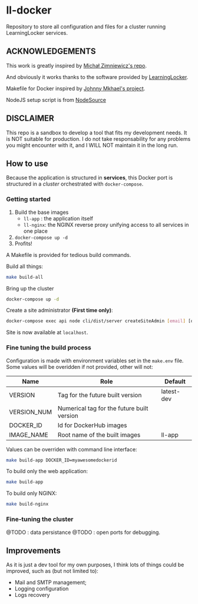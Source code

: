 # ll-docker

Repository to store all configuration and files for a cluster running LearningLocker services.

## ACKNOWLEDGEMENTS

This work is greatly inspired by [Michał Zimniewicz's repo](https://github.com/michzimny/learninglocker2-docker).

And obviously it works thanks to the software provided by [LearningLocker](https://github.com/LearningLocker).

Makefile for Docker inspired by [Johnny Mkhael's project](https://github.com/jmkhael/make-for-docker).

NodeJS setup script is from [NodeSource](https://github.com/nodesource/distributions)

## DISCLAIMER

This repo is a sandbox to develop a tool that fits my development needs. It is NOT suitable for production. I do not take responsability for any problems you might encounter with it, and I WILL NOT maintain it in the long run.

## How to use

Because the application is structured in **services**, this Docker port is structured in a _cluster_ orchestrated with `docker-compose`.

### Getting started

1. Build the base images
    * `ll-app` : the application itself
    * `ll-nginx`: the NGINX reverse proxy unifying access to all services in one place
2. `docker-compose up -d`
3. Profits!

A Makefile is provided for tedious build commands.

Build all things:

```bash
make build-all
```

Bring up the cluster

```bash
docker-compose up -d
```

Create a site administrator **(First time only)**:

```bash
docker-compose exec api node cli/dist/server createSiteAdmin [email] [organization name] [password]
```

Site is now available at `localhost`.

### Fine tuning the build process

Configuration is made with environment variables set in the `make.env` file. Some values will be overidden if not provided, other will not:

| Name      | Role                                     |  Default |
|-----------|------------------------------------------|----------|
|VERSION    |Tag for the future built version          |latest-dev|
|VERSION_NUM|Numerical tag for the future built version|          |
|DOCKER_ID  |Id for DockerHub images                   |          |
|IMAGE_NAME |Root name of the built images             |ll-app    |

Values can be overriden with command line interface:

```bash
make build-app DOCKER_ID=myawesomedockerid
```

To build only the web application:

```bash
make build-app
```

To build only NGINX:

```bash
make build-nginx
```

### Fine-tuning the cluster

@TODO : data persistance
@TODO : open ports for debugging.

## Improvements

As it is just a dev tool for my own purposes, I think lots of things could be improved, such as (but not limited to):

* Mail and SMTP management;
* Logging configuration
* Logs recovery